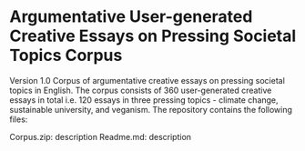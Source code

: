 # Argumentative User-generated Creative Essays on Pressing Societal Topics Corpus 
Version 1.0
Corpus of argumentative creative essays on pressing societal topics in English. The corpus consists of 360 user-generated creative essays in total i.e. 120 essays in three pressing topics - climate change, sustainable university, and veganism. The repository contains the following files: 

Corpus.zip: description
Readme.md: description
